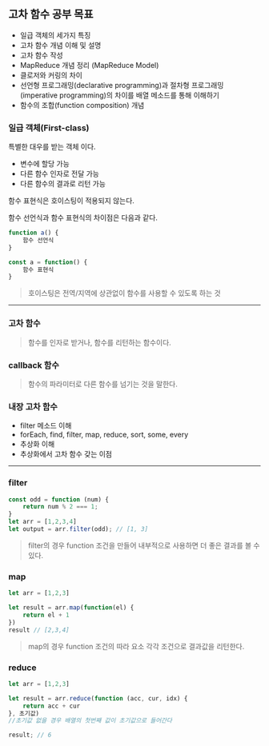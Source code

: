 ## **고차 함수 공부 목표**

- 일급 객체의 세가지 특징
- 고차 함수 개념 이해 및 설명
- 고차 함수 작성
- MapReduce 개념 정리 (MapReduce Model)
- 클로저와 커링의 차이
- 선언형 프로그래밍(declarative programming)과 절차형 프로그래밍(imperative programming)의 차이를 배열 메소드를 통해 이해하기
- 함수의 조합(function composition) 개념


### **일급 객체(First-class)**

특별한 대우를 받는 객체 이다.

- 변수에 할당 가능
- 다른 함수 인자로 전달 가능
- 다른 함수의 결과로 리턴 가능


함수 표현식은 호이스팅이 적용되지 않는다.

함수 선언식과 함수 표현식의 차이점은 다음과 같다.

```js
function a() {
    함수 선언식
}

const a = function() {
    함수 표현식
}
```
> 호이스팅은 전역/지역에 상관없이 함수를 사용할 수 있도록 하는 것


---
### **고차 함수**

> 함수를 인자로 받거나, 함수를 리턴하는 함수이다.

### callback 함수

> 함수의 파라미터로 다른 함수를 넘기는 것을 말한다.


### **내장 고차 함수**

- filter 메소드 이해
- forEach, find, filter, map, reduce, sort, some, every
- 추상화 이해
- 추상화에서 고차 함수 갖는 이점


---
### **filter**

```js
const odd = function (num) {
    return num % 2 === 1;
}
let arr = [1,2,3,4]
let output = arr.filter(odd); // [1, 3]
```

> filter의 경우 function 조건을 만들어 내부적으로 사용하면 더 좋은 결과를 볼 수있다.


### **map**

```js
let arr = [1,2,3]

let result = arr.map(function(el) {
    return el + 1
})
result // [2,3,4]
```

> map의 경우 function 조건의 따라 요소 각각 조건으로 결과값을 리턴한다.


### **reduce**

```js
let arr = [1,2,3]

let result = arr.reduce(function (acc, cur, idx) {
    return acc + cur
}, 초기값) 
//초기값 없을 경우 배열의 첫번째 값이 초기값으로 들어간다

result; // 6
```